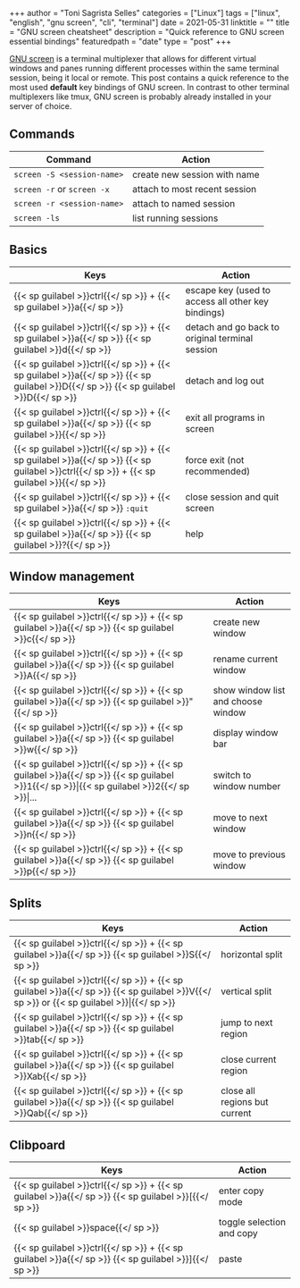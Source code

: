 +++
author = "Toni Sagrista Selles"
categories = ["Linux"]
tags = ["linux", "english", "gnu screen", "cli", "terminal"]
date = 2021-05-31
linktitle = ""
title = "GNU screen cheatsheet"
description = "Quick reference to GNU screen essential bindings"
featuredpath = "date"
type = "post"
+++

[GNU screen](https://www.gnu.org/software/screen/) is a terminal multiplexer that allows for different virtual windows and panes running different processes within the same terminal session, being it local or remote. This post contains a quick reference to the most used **default** key bindings of GNU screen. In contrast to other terminal multiplexers like tmux, GNU screen is probably already installed in your server of choice.

<!--more-->

Commands
--------

|Command |Action  |
| --- | --- |
|`screen -S <session-name>`|create new session with name|
|`screen -r` or `screen -x`|attach to most recent session|
|`screen -r <session-name>`|attach to named session|
|`screen -ls`|list running sessions|

Basics
------

|Keys |Action  |
| --- | --- |
|{{< sp guilabel >}}ctrl{{</ sp >}} + {{< sp guilabel >}}a{{</ sp >}}|escape key (used to access all other key bindings)|
|{{< sp guilabel >}}ctrl{{</ sp >}} + {{< sp guilabel >}}a{{</ sp >}} {{< sp guilabel >}}d{{</ sp >}}|detach and go back to original terminal session|
|{{< sp guilabel >}}ctrl{{</ sp >}} + {{< sp guilabel >}}a{{</ sp >}} {{< sp guilabel >}}D{{</ sp >}} {{< sp guilabel >}}D{{</ sp >}}|detach and log out|
|{{< sp guilabel >}}ctrl{{</ sp >}} + {{< sp guilabel >}}a{{</ sp >}} {{< sp guilabel >}}\{{</ sp >}}|exit all programs in screen|
|{{< sp guilabel >}}ctrl{{</ sp >}} + {{< sp guilabel >}}a{{</ sp >}} {{< sp guilabel >}}ctrl{{</ sp >}} + {{< sp guilabel >}}\{{</ sp >}}|force exit (not recommended)|
|{{< sp guilabel >}}ctrl{{</ sp >}} + {{< sp guilabel >}}a{{</ sp >}} `:quit`|close session and quit screen|
|{{< sp guilabel >}}ctrl{{</ sp >}} + {{< sp guilabel >}}a{{</ sp >}} {{< sp guilabel >}}?{{</ sp >}}|help|

Window management
-----------------

|Keys |Action  |
| --- | --- |
|{{< sp guilabel >}}ctrl{{</ sp >}} + {{< sp guilabel >}}a{{</ sp >}} {{< sp guilabel >}}c{{</ sp >}}|create new window|
|{{< sp guilabel >}}ctrl{{</ sp >}} + {{< sp guilabel >}}a{{</ sp >}} {{< sp guilabel >}}A{{</ sp >}}|rename current window|
|{{< sp guilabel >}}ctrl{{</ sp >}} + {{< sp guilabel >}}a{{</ sp >}} {{< sp guilabel >}}"{{</ sp >}}|show window list and choose window|
|{{< sp guilabel >}}ctrl{{</ sp >}} + {{< sp guilabel >}}a{{</ sp >}} {{< sp guilabel >}}w{{</ sp >}}|display window bar|
|{{< sp guilabel >}}ctrl{{</ sp >}} + {{< sp guilabel >}}a{{</ sp >}} {{< sp guilabel >}}1{{</ sp >}}\|{{< sp guilabel >}}2{{</ sp >}}\|...|switch to window number|
|{{< sp guilabel >}}ctrl{{</ sp >}} + {{< sp guilabel >}}a{{</ sp >}} {{< sp guilabel >}}n{{</ sp >}}|move to next window|
|{{< sp guilabel >}}ctrl{{</ sp >}} + {{< sp guilabel >}}a{{</ sp >}} {{< sp guilabel >}}p{{</ sp >}}|move to previous window|

Splits
------

|Keys |Action  |
|--- | --- |
|{{< sp guilabel >}}ctrl{{</ sp >}} + {{< sp guilabel >}}a{{</ sp >}} {{< sp guilabel >}}S{{</ sp >}}|horizontal split|
|{{< sp guilabel >}}ctrl{{</ sp >}} + {{< sp guilabel >}}a{{</ sp >}} {{< sp guilabel >}}V{{</ sp >}} or {{< sp guilabel >}}\|{{</ sp >}}|vertical split|
|{{< sp guilabel >}}ctrl{{</ sp >}} + {{< sp guilabel >}}a{{</ sp >}} {{< sp guilabel >}}tab{{</ sp >}}|jump to next region|
|{{< sp guilabel >}}ctrl{{</ sp >}} + {{< sp guilabel >}}a{{</ sp >}} {{< sp guilabel >}}Xab{{</ sp >}}|close current region|
|{{< sp guilabel >}}ctrl{{</ sp >}} + {{< sp guilabel >}}a{{</ sp >}} {{< sp guilabel >}}Qab{{</ sp >}}|close all regions but current|

Clibpoard
---------

|Keys |Action  |
|--- | --- |
|{{< sp guilabel >}}ctrl{{</ sp >}} + {{< sp guilabel >}}a{{</ sp >}} {{< sp guilabel >}}[{{</ sp >}}|enter copy mode|
|{{< sp guilabel >}}space{{</ sp >}}|toggle selection and copy|
|{{< sp guilabel >}}ctrl{{</ sp >}} + {{< sp guilabel >}}a{{</ sp >}} {{< sp guilabel >}}]{{</ sp >}}|paste|

